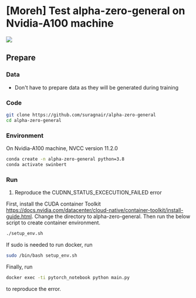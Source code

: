 # [Moreh] Test alpha-zero-general on Nvidia-A100 machine
![](https://badgen.net/badge/Nvidia-A100/failed/red)

## Prepare

### Data
- Don't have to prepare data as they will be generated during training

### Code
```bash
git clone https://github.com/suragnair/alpha-zero-general
cd alpha-zero-general
```
### Environment
On Nvidia-A100 machine, NVCC version 11.2.0
```bash
conda create -n alpha-zero-general python=3.8
conda activate swinbert
```
### Run
1. Reproduce the CUDNN_STATUS_EXCECUTION_FAILED error

First, install the CUDA container Toolkit https://docs.nvidia.com/datacenter/cloud-native/container-toolkit/install-guide.html.
Change the directory to alpha-zero-general. 
Then run the below script to create container environment.
```bash
./setup_env.sh
```
If sudo is needed to run docker, run 
```bash
sudo /bin/bash setup_env.sh
```
Finally, run 
```bash
docker exec -ti pytorch_notebook python main.py
```
to reproduce the error.
